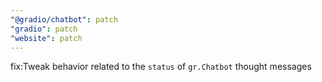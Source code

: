 ```yaml
---
"@gradio/chatbot": patch
"gradio": patch
"website": patch
---
```


fix:Tweak behavior related to the `status` of `gr.Chatbot` thought messages
